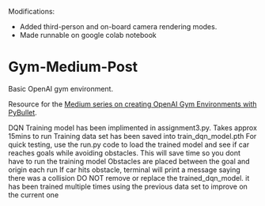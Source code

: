 Modifications:
* Added third-person and on-board camera rendering modes.
* Made runnable on google colab notebook

# Gym-Medium-Post
Basic OpenAI gym environment. 

Resource for the [Medium series on creating OpenAI Gym Environments with PyBullet](https://medium.com/@gerardmaggiolino/creating-openai-gym-environments-with-pybullet-part-1-13895a622b24). 

DQN Training model has been implimented in assignment3.py. Takes approx 15mins to run
Training data set has been saved into train_dqn_model.pth
For quick testing, use the run.py code to load the trained model and see if car reaches goals while avoiding obstacles. This will save time so you dont have to run the training model
Obstacles are placed between the goal and origin each run
If car hits obstacle, terminal will print a message saying there was a collision 
DO NOT remove or replace the trained_dqn_model. it has been trained multiple times using the previous data set to improve on the current one
